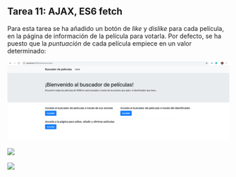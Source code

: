 ## Tarea 11: AJAX, ES6 fetch

Para esta tarea se ha añadido un botón de _like_ y _dislike_ para cada película, en la página de información de la película para votarla. Por defecto, se ha puesto que la _puntuación_ de cada película empiece en un valor determinado:

![](imagenes/1.png)

![](imagenes/2.png)

![](imagenes/3.png)
